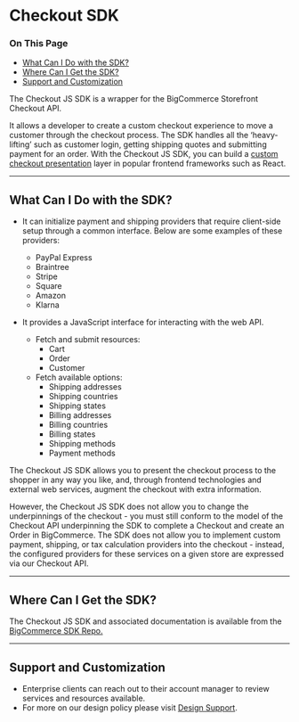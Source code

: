 <h1> Checkout SDK </h1>
<div class="otp" id="no-index">
	<h3> On This Page </h3>
	<ul>
		<li><a href="#checkout-sdk_what-can-i-do"> What Can I Do with the SDK?</a></li>
		<li><a href="#checkout-sdk_where-to-get">Where Can I Get the SDK?
</a></li>
    <li><a href="#checkout-sdk_support-customization">Support and Customization
</a></li>
	</ul>
</div>

The Checkout JS SDK is a wrapper for the BigCommerce Storefront Checkout API.

It allows a developer to create a custom checkout experience to move a customer through the checkout process.
The SDK handles all the ‘heavy-lifting’ such as customer login, getting shipping quotes and submitting payment for an order.
With the Checkout JS SDK, you can build a [custom checkout presentation](https://github.com/bigcommerce/checkout-sdk-js-example) layer in popular frontend frameworks such as React.

---

<a href='#checkout-sdk_what-can-i-do' aria-hidden='true' class='block-anchor'  id='checkout-sdk_what-can-i-do'><i aria-hidden='true' class='linkify icon'></i></a>

## What Can I Do with the SDK?

-   It can initialize payment and shipping providers that require client-side setup through a common interface. Below are some examples of these providers:
    
    -   PayPal Express
    -   Braintree
    -   Stripe 
    -   Square
    -   Amazon
    -   Klarna
  
-   It provides a JavaScript interface for interacting with the web API.
    -   Fetch and submit resources:
        -   Cart
        -   Order
        -   Customer
    -   Fetch available options:
        -   Shipping addresses
        -   Shipping countries
        -   Shipping states
        -   Billing addresses
        -   Billing countries
        -   Billing states
        -   Shipping methods
        -   Payment methods
 
The Checkout JS SDK allows you to present the checkout process to the shopper in any way you like, and, through frontend technologies and external web services, augment the checkout with extra information. 

However, the Checkout JS SDK does not allow you to change the underpinnings of the checkout - you must still conform to the model of the Checkout API underpinning the SDK to complete a Checkout and create an Order in BigCommerce. 
The SDK does not allow you to implement custom payment, shipping, or tax calculation providers into the checkout - instead, the configured providers for these services on a given store are expressed via our Checkout API.

---

<a href='#checkout-sdk_where-to-get' aria-hidden='true' class='block-anchor'  id='checkout-sdk_where-to-get'><i aria-hidden='true' class='linkify icon'></i></a>

## Where Can I Get the SDK?
The Checkout JS SDK and associated documentation is available from the [BigCommerce SDK Repo.]( https://github.com/bigcommerce/checkout-sdk-js)

---

<a href='#checkout-sdk_support-customization' aria-hidden='true' class='block-anchor'  id='checkout-sdk_support-customization'><i aria-hidden='true' class='linkify icon'></i></a>

## Support and Customization
- Enterprise clients can reach out to their account manager to review services and resources available.
- For more on our design policy please visit [Design Support](https://forum.bigcommerce.com/s/article/BigCommerce-Design-Policy#support).

